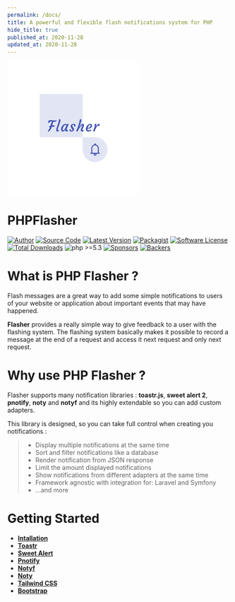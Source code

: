 ```yaml
---
permalink: /docs/
title: A powerful and flexible flash notifications system for PHP
hide_title: true
published_at: 2020-11-28
updated_at: 2020-11-28
---
```


<div class="text-center mb-8">
    <img id="logo" src="/static/php-flasher.png" height="300px" width="300px" alt="PHP Flasher">
    <h1 class="text-indigo-900 mt-1">
        PHP<span class="text-indigo-500">Flasher</span>
    </h1>
    <p class="mt-5">
        <a href="https://www.linkedin.com/in/younes-khoubza/"><img src="https://img.shields.io/badge/author-@yoeunes-blue.svg" alt="Author"></a>
        <a href="https://github.com/php-flasher/flasher"><img src="https://img.shields.io/badge/source-php--flasher/flasher-blue.svg?style=flat-square" alt="Source Code"></a>
        <a href="https://github.com/php-flasher/flasher/releases"><img src="https://img.shields.io/github/tag/php-flasher/flasher.svg" alt="Latest Version"></a>
        <a href="https://packagist.org/packages/php-flasher/flasher"><img src="https://img.shields.io/badge/packagist-php--flasher/flasher-orange.svg?style=flat-square" alt="Packagist"></a>
        <a href="https://github.com/php-flasher/flasher/blob/master/LICENSE"><img src="https:////img.shields.io/badge/license-MIT-brightgreen.svg" alt="Software License"></a>
        <a href="https://packagist.org/packages/php-flasher/flasher"><img src="https://img.shields.io/packagist/dt/php-flasher/flasher.svg" alt="Total Downloads"></a>
        <img src="https://img.shields.io/packagist/php-v/php-flasher/flasher.svg?style=flat-square" alt="php >=5.3">
        <a href="https://opencollective.com/php-flasher"><img src="https://opencollective.com/php-flasher/tiers/sponsor/badge.svg?label=sponsor&amp;color=brightgreen" alt="Sponsors"></a>
        <a href="https://opencollective.com/php-flasher"><img src="https://opencollective.com/php-flasher/tiers/backer/badge.svg?label=backer&amp;color=brightgreen" alt="Backers"></a>
    </p>
</div>

# What is PHP Flasher ?

Flash messages are a great way to add some simple notifications to users of your website or application about important events that may have happened.

**Flasher** provides a really simple way to give feedback to a user with the flashing system. The flashing system basically makes it possible to record a message at the end of a request and access it next request and only next request.

# Why use PHP Flasher ?

Flasher supports many notification libraries : __toastr.js__, __sweet alert 2__, __pnotify__, __noty__ and __notyf__
and its highly extendable so you can add custom adapters.

This library is designed, so you can take full control when creating you notifications :

> * Display multiple notifications at the same time
> * Sort and filter notifications like a database
> * Render notification from JSON response
> * Limit the amount displayed notifications
> * Show notifications from different adapters at the same time
> * Framework agnostic with integration for: Laravel and Symfony
> * ...and more

# Getting Started

* **[Intallation](/docs/installation/)**
* **[Toastr](/docs/adapter/toastr/)**
* **[Sweet Alert](/docs/adapter/sweet-alert/)**
* **[Pnotify](/docs/adapter/pnotify/)**
* **[Notyf](/docs/adapter/notyf/)**
* **[Noty](/docs/adapter/noty/)**
* **[Tailwind CSS](/docs/adapter/template/tailwindcss/)**
* **[Bootstrap](/docs/adapter/template/bootstrap/)**
